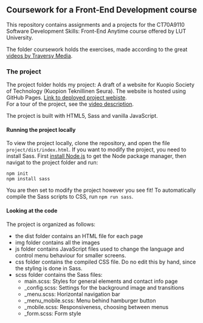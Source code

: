 ## Coursework for a Front-End Development course

This repository contains assignments and a projects for the CT70A9110 Software Development Skills: Front-End Anytime course offered by LUT University.

The folder coursework holds the exercises, made according to the great [videos by Traversy Media](https://www.youtube.com/watch?embed=no&v=gYzHS-n2gqU).

### The project

The project folder holds my project: A draft of a website for Kuopio Society of Technology (Kuopion Teknillinen Seura).  The website is hosted using GitHub Pages. [Link to deployed project webiste](https://antonvsdata.github.io/frontend_anytime/).  
For a tour of the project, see the [video description](https://youtu.be/BISOIrZmS9s).

The project is built with HTML5, Sass and vanilla JavaScript.

#### Running the project locally
To view the project locally, clone the repository, and open the file ```project/dist/index.html```. If you want to modify the project, you need to install Sass. First [install Node.js](https://nodejs.org/en/download/) to get the Node package manager, then navigat to the project folder and run:

```
npm init
npm install sass
```

You are then set to modify the project however you see fit! To automatically compile the Sass scripts to CSS, run ```npm run sass```.

#### Looking at the code

The project is organized as follows:

- the dist folder contains an HTML file for each page
- img folder contains all the images
- js folder contains JavaScript files used to change the language and control menu behaviour for smaller screens.
- css folder contains the compiled CSS file. Do no edit this by hand, since the styling is done in Sass.
- scss folder contains the Sass files:
  - main.scss: Styles for general elements and contact info page
  - _config.scss: Settings for the background image and transitions
  - _menu.scss: Horizontal navigation bar
  - _menu_mobile.scss: Menu behind hamburger button
  - _mobile.scss: Responsiveness, choosing between menus
  - _form.scss: Form style
